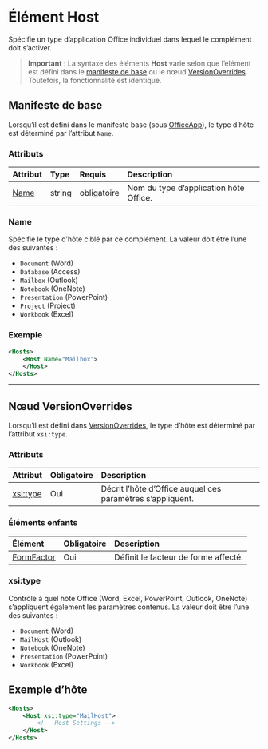 
# <a name="host-element"></a>Élément Host
Spécifie un type d’application Office individuel dans lequel le complément doit s’activer.

> **Important** : La syntaxe des éléments **Host** varie selon que l’élément est défini dans le [manifeste de base](#basic-manifest) ou le nœud [VersionOverrides](#versionoverrides-node). Toutefois, la fonctionnalité est identique.  


## <a name="basic-manifest"></a>Manifeste de base

Lorsqu’il est défini dans le manifeste base (sous [OfficeApp](./officeapp.md)), le type d’hôte est déterminé par l’attribut `Name`.   

### <a name="attributes"></a>Attributs
| Attribut     | Type   | Requis | Description                                      |
|:--------------|:-------|:---------|:-------------------------------------------------|
| [Name](#name) | string | obligatoire | Nom du type d’application hôte Office. |


### <a name="name"></a>Name
Spécifie le type d’hôte ciblé par ce complément. La valeur doit être l’une des suivantes :

- `Document` (Word)
- `Database` (Access)
- `Mailbox` (Outlook)
- `Notebook` (OneNote)
- `Presentation` (PowerPoint)
- `Project` (Project)
- `Workbook` (Excel)

### <a name="example"></a>Exemple
```xml
<Hosts>
    <Host Name="Mailbox">
    </Host>
</Hosts>
```

---

## <a name="versionoverrides-node"></a>Nœud VersionOverrides
Lorsqu’il est défini dans [VersionOverrides](./versionoverrides.md), le type d’hôte est déterminé par l’attribut `xsi:type`. 

### <a name="attributes"></a>Attributs

|  Attribut  |  Obligatoire  |  Description  |
|:-----|:-----|:-----|
|  [xsi:type](#xsitype)  |  Oui  | Décrit l’hôte d’Office auquel ces paramètres s’appliquent.|

### <a name="child-elements"></a>Éléments enfants

|  Élément |  Obligatoire  |  Description  |
|:-----|:-----|:-----|
|  [FormFactor](./formfactor.md)    |  Oui   |  Définit le facteur de forme affecté. |


### <a name="xsi:type"></a>xsi:type
Contrôle à quel hôte Office (Word, Excel, PowerPoint, Outlook, OneNote) s’appliquent également les paramètres contenus. La valeur doit être l’une des suivantes :

- `Document` (Word)
- `MailHost` (Outlook)    
- `Notebook` (OneNote)
- `Presentation` (PowerPoint)
- `Workbook` (Excel)

## <a name="host-example"></a>Exemple d’hôte 
```xml
<Hosts>
    <Host xsi:type="MailHost">
        <!-- Host Settings -->
    </Host>
</Hosts>
```
